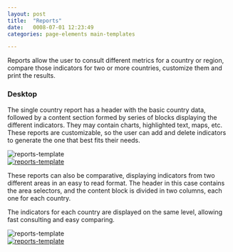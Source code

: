 ```yaml
---
layout: post
title:  "Reports"
date:   0008-07-01 12:23:49
categories: page-elements main-templates

---
```

Reports allow the user to consult different metrics for a country or region, compare those indicators for two or more countries, customize them and print the results.

### Desktop

The single country report has a header with the basic country data, followed by a content section formed by series of blocks displaying the different indicators. They may contain charts, highlighted text, maps, etc. These reports are customizable, so the user can add and delete indicators to generate the one that best fits their needs.

<div class="gallery">

  <div class="image-container">
    <img src="/gfw-style-guides/images/posts/main-templates/reports/07-01-report-single-desktop.png" alt="reports-template">
  </div>

  <div class="image-container">
    <a target="_blank" href="/gfw-style-guides/images/posts/main-templates/reports/07-05-report-single-desktop-full.jpg">
      <img src="/gfw-style-guides/images/posts/main-templates/reports/07-02-report-single-desktop.png" alt="reports-template">
    </a>
  </div>

</div>

These reports can also be comparative, displaying indicators from two different areas in an easy to read format. The header in this case contains the area selectors, and the content block is divided in two columns, each one for each country.

The indicators for each country are displayed on the same level, allowing fast consulting and easy comparing.

<div class="gallery">
  <div class="image-container">
    <img src="/gfw-style-guides/images/posts/main-templates/reports/07-03-report-compare-desktop.png" alt="reports-template">
  </div>
  <div class="image-container">
    <a target="_blank" href="/gfw-style-guides/images/posts/main-templates/reports/07-06-report-compare-desktop-full.jpg">
      <img src="/gfw-style-guides/images/posts/main-templates/reports/07-04-report-compare-desktop.png" alt="reports-template">
    </a>
  </div>
</div>
